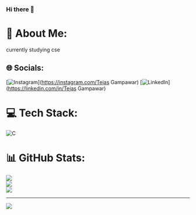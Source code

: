 ### Hi there 👋

# 💫 About Me:
currently studying cse<br>


## 🌐 Socials:
[![Instagram](https://img.shields.io/badge/Instagram-%23E4405F.svg?logo=Instagram&logoColor=white)](https://instagram.com/Tejas Gampawar) [![LinkedIn](https://img.shields.io/badge/LinkedIn-%230077B5.svg?logo=linkedin&logoColor=white)](https://linkedin.com/in/Tejas Gampawar) 

# 💻 Tech Stack:
![C](https://img.shields.io/badge/c-%2300599C.svg?style=for-the-badge&logo=c&logoColor=white)
# 📊 GitHub Stats:
![](https://github-readme-stats.vercel.app/api?username=TejasMG12&theme=radical&hide_border=false&include_all_commits=true&count_private=true)<br/>
![](https://github-readme-streak-stats.herokuapp.com/?user=TejasMG12&theme=radical&hide_border=false)<br/>
![](https://github-readme-stats.vercel.app/api/top-langs/?username=TejasMG12&theme=radical&hide_border=false&include_all_commits=true&count_private=true&layout=compact)

---
[![](https://visitcount.itsvg.in/api?id=TejasMG12&icon=0&color=0)](https://visitcount.itsvg.in)

<!-- Proudly created with GPRM ( https://gprm.itsvg.in ) -->
